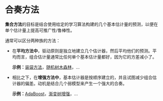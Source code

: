 # 合奏方法

**集合方法**的目标是结合使用给定的学习算法构建的几个基本估计量的预测，以便在单个估计量上提高可推广性/鲁棒性。

通常可以区分两种族的方法：

* 在**平均方法中**，驱动原则是独立地建立几个估计器，然后平均他们的预测。平均而言，组合估计量通常比任何单个基本估计量都好，因为它的方差减小了。

  **示例：**[装袋方法](http://scikit-learn.org/stable/modules/ensemble.html#bagging)，[随机树木森林](http://scikit-learn.org/stable/modules/ensemble.html#forest)，...

* 相比之下，在**增强方法中**，基本估计器是按顺序建立的，并且试图减少组合估计器的偏差。动机是结合几个弱模型来产生一个强大的合奏。

  **示例：**[AdaBoost](http://scikit-learn.org/stable/modules/ensemble.html#adaboost)，[渐变树增强](http://scikit-learn.org/stable/modules/ensemble.html#gradient-boosting)，...




